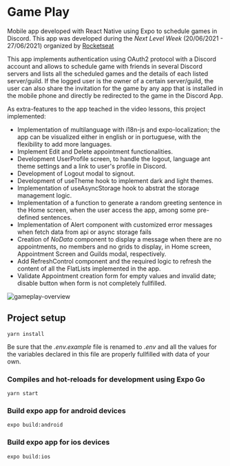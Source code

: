 # Game Play

Mobile app developed with React Native using Expo to schedule games in Discord. This app was developed during the _Next Level Week_ (20/06/2021 - 27/06/2021) organized by [Rocketseat](https://rocketseat.com.br/)

This app implements authentication using OAuth2 protocol with a Discord account and allows to schedule game with friends in several Discord servers and lists all the scheduled games and the details of each listed server/guild. If the logged user is the owner of a certain server/guild, the user can also share the invitation for the game by any app that is installed in the mobile phone and directly be redirected to the game in the Discord App.

As extra-features to the app teached in the video lessons, this project implemented:

- Implementation of multilanguage with i18n-js and expo-localization; the app can be visualized either in english or in portuguese, with the flexibility to add more languages.
- Implement Edit and Delete appointment functionalities.
- Development UserProfile screen, to handle the logout, language ant theme settings and a link to user's profile in Discord.
- Development of Logout modal to signout.
- Development of useTheme hook to implement dark and light themes.
- Implementation of useAsyncStorage hook to abstrat the storage management logic.
- Implementation of a function to generate a random greeting sentence in the Home screen, when the user access the app, among some pre-defined sentences.
- Implementation of Alert component with customized error messages when fetch data from api or async storage fails
- Creation of _NoData_ component to display a message when there are no appointments, no members and no grids to display, in Home screen, Appointment Screen and Guilds modal, respectively.
- Add RefreshControl component and the required logic to refresh the content of all the FlatLists implemented in the app.
- Validate Appointment creation form for empty values and invalid date; disable button when form is not completely fullfilled.

![gameplay-overview](https://user-images.githubusercontent.com/43031902/123541367-12e5ed00-d73c-11eb-9728-5ab5e274fa38.png)

## Project setup

```
yarn install
```

Be sure that the _.env.example_ file is renamed to _.env_ and all the values for the variables declared in this file are properly fullfilled with data of your own.

### Compiles and hot-reloads for development using Expo Go

```
yarn start
```

### Build expo app for android devices

```
expo build:android
```

### Build expo app for ios devices

```
expo build:ios
```
